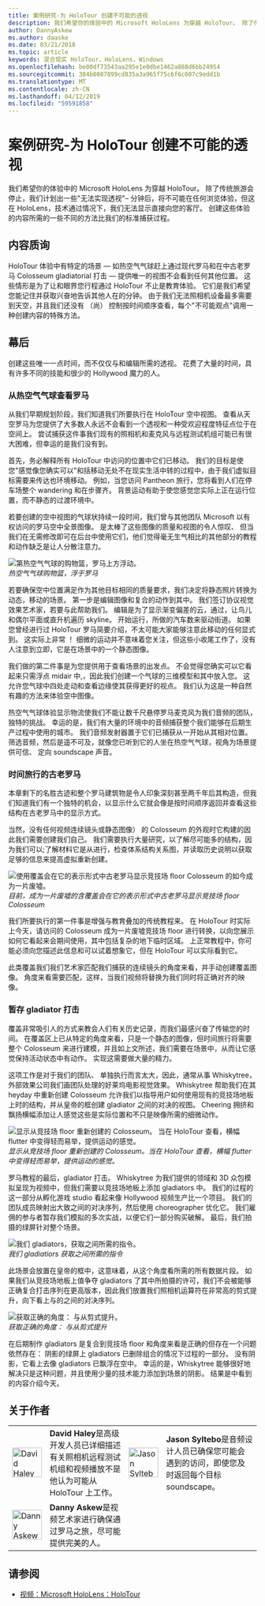 ```yaml
---
title: 案例研究-为 HoloTour 创建不可能的透视
description: 我们希望你的体验中的 Microsoft HoloLens 为穿越 HoloTour。 除了传统旅游会停止，我们计划出一些"无法实现透视"。
author: DannyAskew
ms.author: daaske
ms.date: 03/21/2018
ms.topic: article
keywords: 混合现实 HoloTour，HoloLens，Windows
ms.openlocfilehash: be00df73543aa295e1e0dbe1462a888d6bb24954
ms.sourcegitcommit: 384b0087899cd835a3a965f75c6f6c607c9edd1b
ms.translationtype: MT
ms.contentlocale: zh-CN
ms.lasthandoff: 04/12/2019
ms.locfileid: "59591858"
---
```

# <a name="case-study---creating-impossible-perspectives-for-holotour"></a>案例研究-为 HoloTour 创建不可能的透视

我们希望你的体验中的 Microsoft HoloLens 为穿越 HoloTour。 除了传统旅游会停止，我们计划出一些"无法实现透视"– 分钟后，将不可能在任何浏览体验，但这在 HoloLens，技术通过情况下，我们无法显示直接向您的客厅。 创建这些体验的内容所需的一些不同的方法比我们的标准捕获过程。

## <a name="the-content-challenge"></a>内容质询

HoloTour 体验中有特定的场景 — 如热空气气球赶上通过现代罗马和在中古老罗马 Colosseum gladiatorial 打击 — 提供唯一的视图不会看到任何其他位置。 这些情形是为了让和眼界您行程通过 HoloTour 不止是教育体验。 它们是我们希望您能记住并获取兴奋地告诉其他人在的分钟。 由于我们无法照相机设备最多需要到天空，并且我们还没有 （尚） 控制按时间顺序查看，每个"不可能观点"调用一种创建内容的特殊方法。

## <a name="behind-the-scenes"></a>幕后

创建这些唯一一点时间，而不仅仅与和编辑所需的透视。 花费了大量的时间，具有许多不同的技能和很少的 Hollywood 魔力的人。

### <a name="viewing-rome-from-a-hot-air-balloon"></a>从热空气气球查看罗马

从我们早期规划阶段，我们知道我们所要执行在 HoloTour 空中视图。 查看从天空罗马为您提供了大多数人永远不会看到一个透视和一种受欢迎程度特征点位于在空间上。 尝试捕获这件事我们现有的照相机和麦克风与远程测试机组可能已有很大困难，但幸运的是我们没有到。

首先，务必解释所有 HoloTour 中访问的位置中它们已移动。 我们的目标是使您"感觉像您确实可以"和括移动无处不在现实生活中转的过程中，由于我们虚拟目标需要来传达也环境移动。 例如，当您访问 Pantheon 旅行，您将看到人们在停车场整个 wandering 和在步骤齐。 背景运动有助于使您感觉您实际上正在运行位置，而不静态的过渡环境中。

若要创建的空中视图的气球状持续一段时间，我们曾与其他团队 Microsoft 以有权访问的罗马空中全景图像。 是太棒了这些图像的质量和视图的令人惊叹、 但当我们在无需修改即可在后台中使用它们，他们觉得毫无生气相比的其他部分的教程和动作缺乏是让人分散注意力。 


![第热空气气球的购物篮，罗马上方浮动。](images/hotairballoon1-300px.png)<br>
*热空气气球购物篮，浮于罗马*

若要确保空中位置满足作为其他目标相同的质量要求，我们决定将静态照片转换为动态，移动的场景。 第一步是编辑图像和复合的动作到其中。 我们签订协议视觉效果艺术家，若要与此帮助我们。 编辑是为了显示渐变偏差的云，通过，让鸟儿和偶尔平面或直升机遍历 skyline。 开始运行，所做的汽车数来驱动街道。 如果您曾经进行过 HoloTour 罗马简要介绍，不太可能大家能够注意此移动的任何显式到。 这实际上非常 ！ 细微的运动并不意味着您关注，但这些小收尾工作了，没有人注意到立即，它是在场景中的一个静态图像。

我们做的第二件事是为您提供用于查看场景的出发点。 不会觉得您确实可以它看起来只需浮点 midair 中,，因此我们创建一个气球的三维模型和其中放入您。 这允许您气球中四处走动和查看边缘使其获得更好的视点。 我们认为这是一种自然有趣的方法来体验空中图像。

热空气气球体验显示物流使我们不能让数千尺悬停罗马麦克风为我们音频的团队，独特的挑战。 幸运的是，我们有大量的环境中的音频捕获整个我们能够在后期生产过程中使用的城市。 我们音频发射器置于它们已捕获从一开始从其相对位置。 筛选音频，然后是遥不可及，就像您已听到它的人坐在热空气气球，视角为场景提供可信、 定向 soundscape 声音。

### <a name="time-traveling-to-ancient-rome"></a>时间旅行的古老罗马

本章剩下的名胜古迹和整个罗马建筑物是令人印象深刻甚至两千年后其构造，但我们知道我们有一个独特的机会，以显示什么它就会像是按时间顺序返回并查看这些结构在古老罗马中的显示方式。

当然，没有任何视频连续镜头或静态图像） 的 Colosseum 的外观时它构建的因此我们需要创建我们自己。 我们需要执行大量研究，以了解尽可能多的结构，因为我们可以;了解材料它是从进行，检查体系结构关系图，并读取历史说明以获取足够的信息来提高虚拟重新创建。 

![使用覆盖会在它的表示形式中古老罗马显示竞技场 floor Colosseum 的如今成为一片废墟。](images/rome-colosseum-overlay-500px.png)<br>
*目前，成为一片废墟的含覆盖会在它的表示形式中古老罗马显示竞技场 floor Colosseum*

我们所要执行的第一件事是增强与教育叠加的传统教程来。 在 HoloTour 时实际上今天，请访问的 Colosseum 成为一片废墟竞技场 floor 进行转换，以向您展示如何它看起来会期间使用，其中包括复杂的地下临时区域。 上正常教程中，你可能必须向您描述此信息和可以试着想象它，但在 HoloTour 可以实际看到它。

此类覆盖我们我们艺术家匹配我们捕获的连续镜头的角度来看，并手动创建覆盖图像。 角度来看需要匹配，这样，当我们视频将替换为我们同时将正确对齐的映像。

### <a name="staging-the-gladiator-fight"></a>暂存 gladiator 打击

覆盖非常吸引人的方式来教会人们有关历史记录，而我们最感兴奋了传输您的时间。 在覆盖区上已从特定的角度来看，只是一个静态的图像，但时间旅行将需要整个 Colosseum 来进行建模，并且如上文所述，我们需要在场景中，从而让它感觉保持活动状态中有动作。 实现这需要做大量的精力。

这项工作是对于我们的团队、 单独执行而言太大，因此，通常从事 Whiskytree，外部效果公司我们画团队处理的好莱坞电影视觉效果。 Whiskytree 帮助我们在其 heyday 中重新创建 Colosseum 允许我们以指导用户如何使用现有的竞技场地板上时的结构，并从皇帝的框创建 gladiator 之间的对决的视图。 Cheering 拥挤和飘扬横幅添加让人感觉这些是实际位置和不只是映像所需的细微动作。

![显示从竞技场 floor 重新创建的 Colosseum。 当在 HoloTour 查看，横幅 flutter 中变得轻而易举，提供运动的感觉。](images/recreated-colosseum-holotour-500px.png)<br>
*显示从竞技场 floor 重新创建的 Colosseum。当在 HoloTour 查看，横幅 flutter 中变得轻而易举，提供运动的感觉。*

罗马教程的最后，gladiator 打击。 Whiskytree 为我们提供的领域和 3D 众包模拟呈现为视频中，但我们需要以竞技场地板上添加 gladiators 中。 我们的过程的这一部分从孵化游戏 studio 看起来像 Hollywood 视频生产比一个项目。 我们的团队成员映射出大致之间的对决序列，然后使用 choreographer 优化它。 我们雇佣的参与者暂存我们模拟的多次实战，以便它们一部分购买破解。 最后，我们拍摄的绿屏针对整个场景。

![我们 gladiators，获取之间所需的指令。](images/green-screen-gladiators-holotour-500px.jpg)<br>
*我们 gladiatiors 获取之间所需的指令*

此场景会放置在皇帝的框中，这意味着，从这个角度看所需的所有数据片段。 如果我们从竞技场地板上值争夺 gladiators 了其中所拍摄的许可，我们不会被能够正确复合打击序列在更高版本，因此我们放置我们照相机运算符在非常高的剪式提升，向下看上与的之间的对决序列。

![获取正确的角度： 与从剪式提升。](images/scissor-lift-holotour-500px.jpg)<br>
*获取正确的角度： 与从剪式提升*

在后期制作 gladiators 是复合到竞技场 floor 和角度来看是正确的但存在一个问题依然存在： 阴影的绿屏上 gladiators 已删除组合的情况下过程的一部分。 没有阴影，它看上去像 gladiators 已飘浮在空中。 幸运的是，Whiskytree 能够很好地解决只是这种问题，并且使用少量的技术能力添加到场景的阴影。 结果是中看到的内容介绍今天。

## <a name="about-the-authors"></a>关于作者

<table style="border:0">
<tr>
<td style="border:0" width="60px"> <img alt="David Haley" width="60" height="60" src="images/haley.png" /></td>
<td style="border:0" width="408"> <b>David Haley</b>是高级开发人员已详细描述有关照相机远程测试机组和视频播放不是他认为可能从 HoloTour 上工作。</td>

<td style="border:0" width="60px"> <img alt="Jason Syltebo" width="60" height="60" src="images/syltebo.png" /></td>
<td style="border:0" width="408"> <b>Jason Syltebo</b>是音频设计人员已确保您可能会遇到的访问，即使您及时返回每个目标 soundscape。</td>
</tr>
<tr>
<td style="border:0" width="60px"> <img alt="Danny Askew" width="60" height="60" src="images/askew.png" /></td>
<td style="border:0" width="408"> <b>Danny Askew</b>是视频艺术家进行确保通过罗马之旅，尽可能提供完美的人。</td>

<td style="border:0" width="60px"></td>
<td style="border:0" width="408"></td>
</tr>
</table>


## <a name="see-also"></a>请参阅
* [视频：Microsoft HoloLens：HoloTour](https://www.youtube.com/watch?v=pLd9WPlaMpY)
